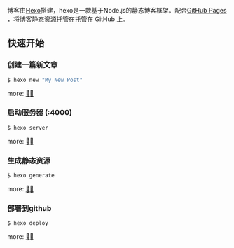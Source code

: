 
博客由[Hexo](https://hexo.io/)搭建，hexo是一款基于Node.js的静态博客框架。配合[GitHub Pages](https://pages.github.com/)
，将博客静态资源托管在托管在 GitHub 上。

## 快速开始

### 创建一篇新文章

``` bash
$ hexo new "My New Post"
```

more: [🍁🍁](https://hexo.io/zh-cn/docs/writing.html)

### 启动服务器 (:4000)

``` bash
$ hexo server
```

more: [🌴🌴](https://hexo.io/zh-cn/docs/server.html)

### 生成静态资源

``` bash
$ hexo generate
```

more: [🌸🌸](https://hexo.io/zh-cn/docs/generating.html)

### 部署到github

``` bash
$ hexo deploy
```

more: [🌹🌹](https://hexo.io/zh-cn/docs/deployment.html)
